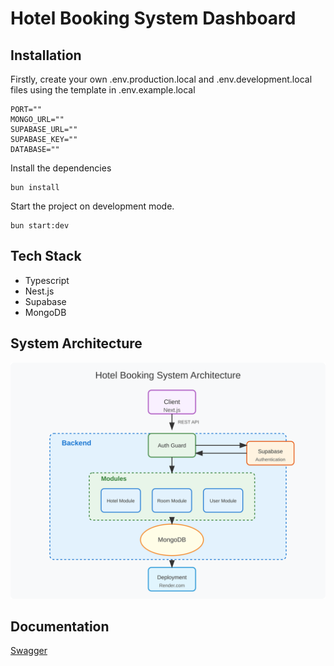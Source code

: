 # Hotel Booking System Dashboard

## Installation

Firstly, create your own .env.production.local and .env.development.local files using the template in .env.example.local

```command
PORT=""
MONGO_URL=""
SUPABASE_URL=""
SUPABASE_KEY=""
DATABASE=""
```

Install the dependencies

```command
bun install
```

Start the project on development mode.

```command
bun start:dev
```

## Tech Stack

- Typescript
- Nest.js
- Supabase
- MongoDB

## System Architecture

![Dashboard Image](./assets/system-architecture.svg)

## Documentation

[Swagger](https://hotel-booking-system-backend.onrender.com/docs)
